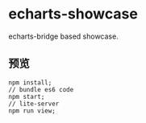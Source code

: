 # echarts-showcase
echarts-bridge based showcase.

## 预览

```shell
npm install;
// bundle es6 code
npm start;
// lite-server
npm run view;
```
